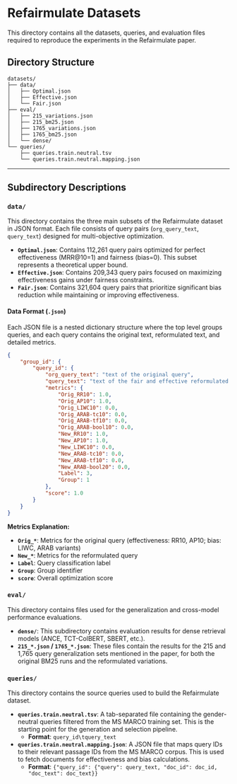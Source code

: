 # Refairmulate Datasets

This directory contains all the datasets, queries, and evaluation files required to reproduce the experiments in the Refairmulate paper.

##  Directory Structure

```
datasets/
├── data/
│   ├── Optimal.json
│   ├── Effective.json
│   └── Fair.json
├── eval/
│   ├── 215_variations.json
│   ├── 215_bm25.json
│   ├── 1765_variations.json
│   ├── 1765_bm25.json
│   └── dense/
└── queries/
    ├── queries.train.neutral.tsv
    └── queries.train.neutral.mapping.json
```

---

## Subdirectory Descriptions

### `data/`

This directory contains the three main subsets of the Refairmulate dataset in JSON format. Each file consists of query pairs (`org_query_text`, `query_text`) designed for multi-objective optimization.

- **`Optimal.json`**: Contains 112,261 query pairs optimized for perfect effectiveness (MRR@10=1) and fairness (bias=0). This subset represents a theoretical upper bound.
- **`Effective.json`**: Contains 209,343 query pairs focused on maximizing effectiveness gains under fairness constraints.
- **`Fair.json`**: Contains 321,604 query pairs that prioritize significant bias reduction while maintaining or improving effectiveness.

#### Data Format (`.json`)

Each JSON file is a nested dictionary structure where the top level groups queries, and each query contains the original text, reformulated text, and detailed metrics.

```json
{
    "group_id": {
        "query_id": {
            "org_query_text": "text of the original query",
            "query_text": "text of the fair and effective reformulated query",
            "metrics": {
                "Orig_RR10": 1.0,
                "Orig_AP10": 1.0,
                "Orig_LIWC10": 0.0,
                "Orig_ARAB-tc10": 0.0,
                "Orig_ARAB-tf10": 0.0,
                "Orig_ARAB-bool10": 0.0,
                "New_RR10": 1.0,
                "New_AP10": 1.0,
                "New_LIWC10": 0.0,
                "New_ARAB-tc10": 0.0,
                "New_ARAB-tf10": 0.0,
                "New_ARAB-bool20": 0.0,
                "Label": 3,
                "Group": 1
            },
            "score": 1.0
        }
    }
}
```

**Metrics Explanation:**
- **`Orig_*`**: Metrics for the original query (effectiveness: RR10, AP10; bias: LIWC, ARAB variants)
- **`New_*`**: Metrics for the reformulated query  
- **`Label`**: Query classification label
- **`Group`**: Group identifier
- **`score`**: Overall optimization score

### `eval/`

This directory contains files used for the generalization and cross-model performance evaluations.

- **`dense/`**: This subdirectory contains evaluation results for dense retrieval models (ANCE, TCT-ColBERT, SBERT, etc.).
- **`215_*.json` / `1765_*.json`**: These files contain the results for the 215 and 1,765 query generalization sets mentioned in the paper, for both the original BM25 runs and the reformulated variations.

### `queries/`

This directory contains the source queries used to build the Refairmulate dataset.

- **`queries.train.neutral.tsv`**: A tab-separated file containing the gender-neutral queries filtered from the MS MARCO training set. This is the starting point for the generation and selection pipeline.
  - **Format**: `query_id\tquery_text`
- **`queries.train.neutral.mapping.json`**: A JSON file that maps query IDs to their relevant passage IDs from the MS MARCO corpus. This is used to fetch documents for effectiveness and bias calculations.
  - **Format**: `{"query_id": {"query": query_text, "doc_id": doc_id, "doc_text": doc_text}}`